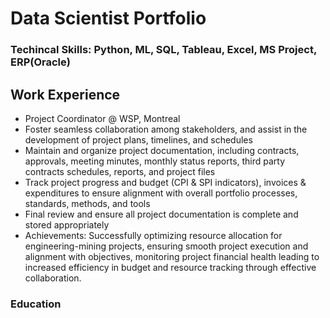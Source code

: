 # Data Scientist Portfolio
### Techincal Skills: Python, ML, SQL, Tableau, Excel, MS Project, ERP(Oracle) 
## Work Experience
- Project Coordinator @ WSP, Montreal 
 - Foster seamless collaboration among stakeholders, and assist in the development of project plans, timelines, and schedules
 - Maintain and organize project documentation, including contracts, approvals, meeting minutes, monthly status reports, third party contracts schedules, reports, and project files
 - Track project progress and budget (CPI & SPI indicators), invoices & expenditures to ensure alignment with overall portfolio processes, standards, methods, and tools
 -	Final review and ensure all project documentation is complete and stored appropriately
 - Achievements: Successfully optimizing resource allocation for engineering-mining projects, ensuring smooth project execution and alignment with objectives, monitoring project financial health leading to increased efficiency in budget and resource tracking through effective collaboration. 

### Education



